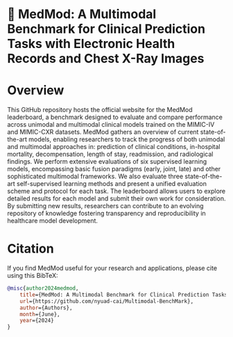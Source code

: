 # 🩻 MedMod: A Multimodal Benchmark for Clinical Prediction Tasks with Electronic Health Records and Chest X-Ray Images

Overview
============
This GitHub repository hosts the official website for the MedMod leaderboard, a benchmark designed to evaluate and compare performance across unimodal and multimodal clinical models trained on the MIMIC-IV and MIMIC-CXR datasets. MedMod gathers an overview of current state-of-the-art models, enabling researchers to track the progress of both unimodal and multimodal approaches in: prediction of clinical conditions, in-hospital mortality, decompensation, length of stay, readmission, and radiological findings. We perform extensive evaluations of six supervised learning models, encompassing basic fusion paradigms (early, joint, late) and other sophisticated multimodal frameworks. We also evaluate three state-of-the-art self-supervised learning methods and present a unified evaluation scheme and protocol for each task. The leaderboard allows users to explore detailed results for each model and submit their own work for consideration. By submitting new results, researchers can contribute to an evolving repository of knowledge fostering transparency and reproducibility in healthcare model development.

Citation 
============

If you find MedMod useful for your research and applications, please cite using this BibTeX:
```bibtex
@misc{author2024medmod,
    title={MedMod: A Multimodal Benchmark for Clinical Prediction Tasks with Electronic Health Records and Chest X-Ray Images},
    url={https://github.com/nyuad-cai/Multimodal-BenchMark},
    author={Authors},
    month={June},
    year={2024}
}
```